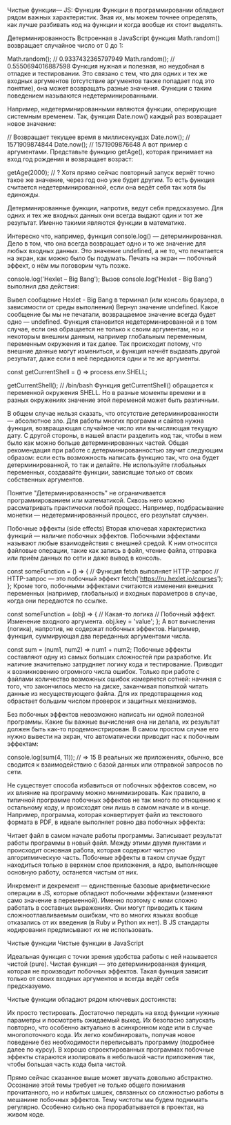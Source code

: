 Чистые функции—
JS: Функции
Функции в программировании обладают рядом важных характеристик. Зная их, мы можем точнее определять, как лучше разбивать код на функции и когда вообще их стоит выделять.

Детерминированность
Встроенная в JavaScript функция Math.random() возвращает случайное число от 0 до 1:

Math.random(); // 0.9337432365797949
Math.random(); // 0.5550694016887598
Функция нужная и полезная, но неудобная в отладке и тестировании. Это связано с тем, что для одних и тех же входных аргументов (отсутствие аргументов также попадает под это понятие), она может возвращать разные значения. Функции с таким поведением называются недетерминированными.

Например, недетерминированными являются функции, оперирующие системным временем. Так, функция Date.now() каждый раз возвращает новое значение:

// Возвращает текущее время в миллисекундах
Date.now(); // 1571909874844
Date.now(); // 1571909876648
А вот пример с аргументами. Представьте функцию getAge(), которая принимает на вход год рождения и возвращает возраст:

getAge(2000); // ?
Хотя прямо сейчас повторный запуск вернёт точно такое же значение, через год оно уже будет другим. То есть функция считается недетерминированной, если она ведёт себя так хотя бы единожды.

Детерминированные функции, напротив, ведут себя предсказуемо. Для одних и тех же входных данных они всегда выдают один и тот же результат. Именно такими являются функции в математике.

Интересно что, например, функция console.log() — детерминированная. Дело в том, что она всегда возвращает одно и то же значение для любых входных данных. Это значение undefined, а не то, что печатается на экран, как можно было бы подумать. Печать на экран — побочный эффект, о нём мы поговорим чуть позже.

console.log('Hexlet – Big Bang');
Вызов console.log('Hexlet - Big Bang') выполнил два действия:

Вывел сообщение Hexlet - Big Bang в терминал (или консоль браузера, в зависимости от среды выполнения)
Вернул значение undefined. Какое сообщение бы мы не печатали, возвращаемое значение всегда будет одно — undefined.
Функция становится недетерминированной и в том случае, если она обращается не только к своим аргументам, но и некоторым внешним данным, например глобальным переменным, переменным окружения и так далее. Так происходит потому, что внешние данные могут измениться, и функция начнёт выдавать другой результат, даже если в неё передаются одни и те же аргументы.

const getCurrentShell = () => process.env.SHELL;

getCurrentShell(); // /bin/bash
Функция getCurrentShell() обращается к переменной окружения SHELL. Но в разные моменты времени и в разных окружениях значение этой переменой может быть различным.

В общем случае нельзя сказать, что отсутствие детерминированности — абсолютное зло. Для работы многих программ и сайтов нужна функция, возвращающая случайное число или вычисляющая текущую дату. С другой стороны, в нашей власти разделить код так, чтобы в нем было как можно больше детерминированных частей. Общая рекомендация при работе с детерминированностью звучит следующим образом: если есть возможность написать функцию так, что она будет детерминированной, то так и делайте. Не используйте глобальных переменных, создавайте функции, зависящие только от своих собственных аргументов.

Понятие "Детерминированность" не ограничивается программированием или математикой. Сквозь него можно рассматривать практически любой процесс. Например, подбрасывание монетки — недетерминированный процесс, его результат случаен.

Побочные эффекты (side effects)
Вторая ключевая характеристика функций — наличие побочных эффектов. Побочными эффектами называют любые взаимодействия с внешней средой. К ним относятся файловые операции, такие как запись в файл, чтение файла, отправка или приём данных по сети и даже вывод в консоль.

const someFunction = () => {
// Функция fetch выполняет HTTP-запрос
// HTTP-запрос — это побочный эффект
fetch('https://ru.hexlet.io/courses');
};
Кроме того, побочными эффектами считаются изменения внешних переменных (например, глобальных) и входных параметров в случае, когда они передаются по ссылке.

const someFunction = (obj) => {
// Какая-то логика
// Побочный эффект. Изменение входного аргумента.
obj.key = 'value';
};
А вот вычисления (логика), напротив, не содержат побочных эффектов. Например, функция, суммирующая два переданных аргументами числа.

const sum = (num1, num2) => num1 + num2;
Побочные эффекты составляют одну из самых больших сложностей при разработке. Их наличие значительно затрудняет логику кода и тестирование. Приводит к возникновению огромного числа ошибок. Только при работе с файлами количество возможных ошибок измеряется сотней: начиная с того, что закончилось место на диске, заканчивая попыткой читать данные из несуществующего файла. Для их предотвращения код обрастает большим числом проверок и защитных механизмов.

Без побочных эффектов невозможно написать ни одной полезной программы. Какие бы важные вычисления она ни делала, их результат должен быть как-то продемонстрирован. В самом простом случае его нужно вывести на экран, что автоматически приводит нас к побочным эффектам:

console.log(sum(4, 11)); // => 15
В реальных же приложениях, обычно, все сводится к взаимодействию с базой данных или отправкой запросов по сети.

Не существует способа избавиться от побочных эффектов совсем, но их влияние на программу можно минимизировать. Как правило, в типичной программе побочных эффектов не так много по отношению к остальному коду, и происходят они лишь в самом начале и в конце. Например, программа, которая конвертирует файл из текстового формата в PDF, в идеале выполняет ровно два побочных эффекта:

Читает файл в самом начале работы программы.
Записывает результат работы программы в новый файл.
Между этими двумя пунктами и происходит основная работа, которая содержит чистую алгоритмическую часть. Побочные эффекты в таком случае будут находиться только в верхнем слое приложения, а ядро, выполняющее основную работу, останется чистым от них.

Инкремент и декремент — единственные базовые арифметические операции в JS, которые обладают побочными эффектами (изменяют само значение в переменной). Именно поэтому с ними сложно работать в составных выражениях. Они могут приводить к таким сложноотлавливаемым ошибкам, что во многих языках вообще отказались от их введения (в Ruby и Python их нет). В JS стандарты кодирования предписывают их не использовать.

Чистые функции
Чистые функции в JavaScript

Идеальная функция с точки зрения удобства работы с ней называется чистой (pure). Чистая функция — это детерминированная функция, которая не производит побочных эффектов. Такая функция зависит только от своих входных аргументов и всегда ведёт себя предсказуемо.

Чистые функции обладают рядом ключевых достоинств:

Их просто тестировать. Достаточно передать на вход функции нужные параметры и посмотреть ожидаемый выход.
Их безопасно запускать повторно, что особенно актуально в асинхронном коде или в случае многопоточного кода.
Их легко комбинировать, получая новое поведение без необходимости переписывать программу (подробнее далее по курсу).
В хорошо спроектированных программах побочные эффекты стараются изолировать в небольшой части приложения так, чтобы большая часть кода была чистой.

Прямо сейчас сказанное выше может звучать довольно абстрактно. Осознание этой темы требует не только общего понимания прочитанного, но и набитых шишек, связанных со сложностью работы в мешанине побочных эффектов. Тему чистоты мы будем поднимать регулярно. Особенно сильно она прорабатывается в проектах, на живом коде.

